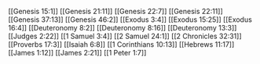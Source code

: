 [[Genesis 15:1]]
[[Genesis 21:11]]
[[Genesis 22:7]]
[[Genesis 22:11]]
[[Genesis 37:13]]
[[Genesis 46:2]]
[[Exodus 3:4]]
[[Exodus 15:25]]
[[Exodus 16:4]]
[[Deuteronomy 8:2]]
[[Deuteronomy 8:16]]
[[Deuteronomy 13:3]]
[[Judges 2:22]]
[[1 Samuel 3:4]]
[[2 Samuel 24:1]]
[[2 Chronicles 32:31]]
[[Proverbs 17:3]]
[[Isaiah 6:8]]
[[1 Corinthians 10:13]]
[[Hebrews 11:17]]
[[James 1:12]]
[[James 2:21]]
[[1 Peter 1:7]]
